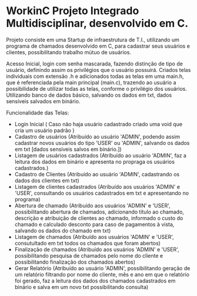 # WorkinC Projeto Integrado Multidisciplinar, desenvolvido em C.

Projeto consiste em uma Startup de infraestrutura de T.I., utilizando um programa de chamados desenvolvido em C, para cadastrar seus usuários e clientes, possibilitando trabalho mútuo de usuários.

Acesso Inicial, login com senha mascarada, fazendo distinção de tipo de usuário, definindo assim os privilégios que o usuário possuirá.
Criados telas individuais com extensão .h e adicionados todas as telas em uma main.h, que é referenciada pela main principal (main.c), trazendo ao usuário a possibilidade de utilizar todas as telas, conforme o privilégio dos usuários.
Utilizando banco de dados básico, salvando os dados em txt, dados sensíveis salvados em binário.

Funcionalidade das Telas:
- Login Inicial ( Caso não haja usuário cadastrado criado uma void que cria um usuário padrão )
- Cadastro de usuários (Atribuído ao usuário 'ADMIN', podendo assim cadastrar novos usuários do tipo 'USER' ou 'ADMIN', salvando os dados em txt [dados sensíveis salvos em binário.])
- Listagem de usuários cadastrados (Atríbuído ao usuário 'ADMIN', faz a leitura dos dados em binário e apresenta no propraga os usuários cadastrados.)
- Cadastro de Clientes (Atribuído ao usuário 'ADMIN', cadastrando os dados dos clientes em txt)
- Listagem de clientes cadastrados (Atribuído aos usuários 'ADMIN' e 'USER', consultando os usuários cadastrados em txt e apresentando no programa)
- Abertura de chamado (Atribuído aos usuários 'ADMIN' e 'USER', possibilitando abertura de chamados, adicionando título ao chamado, descrição e atribuição de clientes ao chamado, informado o custo do chamado e calculado desconto para caso de pagamentos à vista, salvando os dados do chamado em txt)
- Listagem de chamados (Atribuído aos usuários 'ADMIN' e 'USER', consutultado em txt todos os chamados que foram abertos)
- Finalização de chamados (Atribuído aos usuários 'ADMIN' e 'USER', possibilitando pesquisa de chamados pelo nome do cliente e possibilitando finalização dos chamados abertos)
- Gerar Relatório (Atribuído ao usuário 'ADMIN', possibilitando geração de um relatório filtrando por nome do cliente, mês e ano em que o relatório foi gerado, faz a leitura dos dados dos chamados cadastrados em binário e salva em um novo txt possibilitando consulta)
